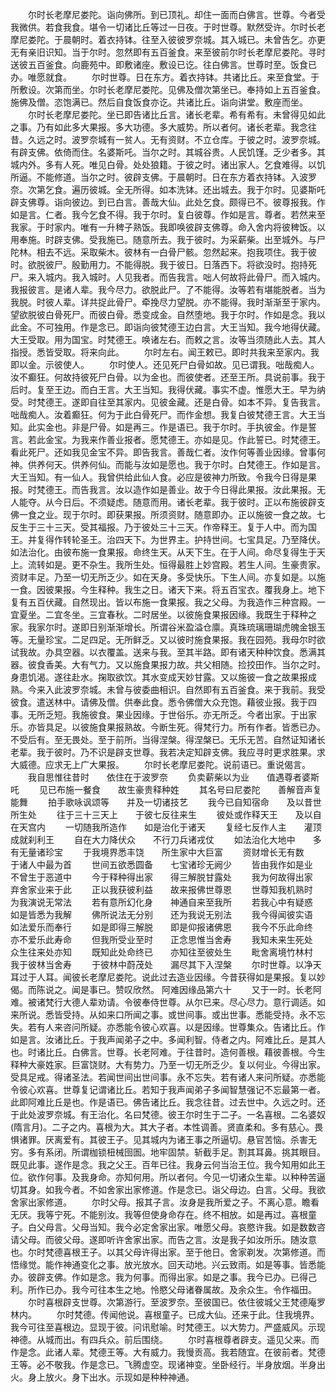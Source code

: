<!-- { "loadSidebar": true } -->
　　尔时长老摩尼娄陀。诣向佛所。到已顶礼。却住一面而白佛言。世尊。今者受我微供。若食我食。堪令一切诸比丘等过一日夜。于时世尊。默然受许。尔时长老摩尼娄陀。于晨朝时。着衣持钵。往至入彼彼罗奈城。其入城已。未曾告乞。亦更无有亲旧识知。当于尔时。忽然即有五百釜食。来至彼前尔时长老摩尼娄陀。寻时送彼五百釜食。向鹿苑中。即敷诸座。敷设已讫。往白佛言。世尊时至。饭食已办。唯愿就食。
　　尔时世尊。日在东方。着衣持钵。共诸比丘。来至食堂。于所敷设。次第而坐。尔时长老摩尼娄陀。见佛及僧次第坐已。奉持如上五百釜食。施佛及僧。恣饱满已。然后自食饭食亦讫。共诸比丘。诣向讲堂。敷座而坐。
　　尔时长老摩尼娄陀。坐已即告诸比丘言。诸长老辈。希有希有。未曾得见如此之事。乃有如此多大果报。多大功德。多大威势。所以者何。诸长老辈。我念往昔。久远之时。波罗奈城有一贫人。无有资财。不立仓库。于彼之时。波罗奈城。有辟支佛。依倚而住。名婆斯吒。当尔之时。其城谷贵。人民饥馑。乏少者多。其城内外。多有人死。唯见白骨。处处狼籍。于彼之时。诸出家人。乞食难得。以饥所逼。不能修道。当尔之时。彼辟支佛。于晨朝时。日在东方着衣持钵。入波罗奈。次第乞食。遍历彼城。全无所得。如本洗钵。还出城去。我于尔时。见婆斯吒辟支佛尊。诣向彼边。到已白言。善哉大仙。此处乞食。颇得已不。彼尊报我。作如是言。仁者。我今乞食不得。我于尔时。复白彼尊。作如是言。尊者。若然来至我家。于时家内。唯有一升稗子熟饭。我即唤彼辟支佛尊。命入舍内将彼稗饭。以用奉施。时辟支佛。受我施已。随意所去。我于彼时。为采薪柴。出至城外。与尸陀林。相去不远。采取柴木。彼林有一白骨尸骸。忽然起来。抱我项住。我于彼时。欲脱彼尸。殷勤用力。不能得脱。我于彼日。日落西下。将欲没时。抱持死尸。来入城内。我入城时。人见我者。而告我言。咄人何故将此骨尸。而入城内。我报彼言。是诸人辈。我今尽力。欲脱此尸。了不能得。汝等若有堪能脱者。当为我脱。时彼人辈。详共捉此骨尸。牵挽尽力望脱。亦不能得。我时渐渐至于家内。望欲脱彼白骨死尸。而彼白骨。悉变成金。自然堕地。我于尔时。作如是念。我以此金。不可独用。作是念已。即诣向彼梵德王边白言。大王当知。我今地得伏藏。大王受取。用为国宝。时梵德王。唤诸左右。而敕之言。汝等当须随此人去。其人指授。悉皆受取。将来向此。
　　尔时左右。闻王敕已。即时共我来至家内。我即以金。示彼使人。
　　尔时使人。还见死尸白骨如故。见已谓我。咄哉痴人。汝不癫狂。何故持彼死尸白骨。以为金也。而彼使者。还至王所。具说前事。我于后时。复至王边。而白王言。大王当知。我得伏藏。事实不虚。惟愿大王。早为纳受。时梵德王。遂即自往至其家内。见彼金藏。还是白骨。如本不异。复告我言。咄哉痴人。汝着癫狂。何为于此白骨死尸。而作金想。我复白彼梵德王言。大王当知。此实金也。非是尸骨。如是再三。作是语已。我于尔时。手执彼金。作是誓言。若此金宝。为我来作善业报者。愿梵德王。亦如是见。作此誓已。时梵德王。看此死尸。还如我见金宝不异。即告我言。善哉仁者。汝作何等善业因缘。曾事何神。供养何天。供养何仙。而能与汝如是愿也。我于尔时。白梵德王。作如是言。大王当知。有一仙人。我曾供给此仙人食。必应是彼神力所致。令我今日得是果报。时梵德王。而告我言。汝以造作如是善业。故于今日得此果报。汝此果报。无人能夺。从今日后。不须疑虑。随意而用。诸长老辈。我于彼时。正以布施彼辟支佛一食之业。现于尔时。即获果报。所须资财。随意即办。正以施彼一食之故。七反生于三十三天。受其福报。乃于彼处三十三天。作帝释王。复于人中。而为国王。并复得作转轮圣王。治四天下。为世界主。护持世间。七宝具足。乃至降伏。如法治化。由彼布施一食果报。命终生天。从天下生。在于人间。命尽复得生于天上。流转如是。更不杂生。我所生处。恒得最胜上妙宫殿。若生人间。生豪贵家。资财丰足。乃至一切无所乏少。如在天身。多受快乐。下生人间。亦复如是。以施一食。因彼果报。今生释种。我生之日。诸天下来。将五百宝衣。覆我身上。地下复有五百伏藏。自然现出。皆以布施一食果报。我之父母。为我造作三种宫殿。一宜夏坐。二宜冬坐。三宜春秋。二时居坐。以彼施食果报因缘。我既生于释种之家。我家尔时。遂即日别渐渐增长。所谓谷米盈溢仓廪。真珠琉璃珊瑚虎魄金银玉等。无量珍宝。二足四足。无所鲜乏。又以彼时施食果报。我在园苑。我母尔时欲试我故。办具空器。以衣覆盖。送来与我。至其半路。即有诸天种种饮食。悉满其器。彼食香美。大有气力。又以施食果报力故。共父相随。捡挍田作。当尔之时。身患饥渴。遂往赴水。掬取欲饮。其水变成天妙甘露。又以施彼一食之故果报成熟。今来入此波罗奈城。未曾与彼委曲相识。自然即有五百釜食。来于我前。我受彼食。遣送林中。请佛及僧。供奉此食。悉令佛僧大众充饱。藉彼业报。我于四事。无所乏短。我施彼食。果业因缘。于世俗乐。亦无所乏。今者出家。于出家乐。亦皆具足。以彼施食果报熟故。今断生死。得梵行力。所有作者。皆悉已办。不受后有。至无畏处。至于前所。当得涅槃。得涅槃已。无乐无苦。自然证知诸长老辈。我于彼时。乃不识是辟支世尊。我若决定知辟支佛。我应寻时更求胜果。求大威德。应求无上广大果报。
　　尔时长老摩尼娄陀。说前语已。重说偈言。
　　我自思惟往昔时　　依住在于波罗奈
　　负卖薪柴以为业　　值遇尊者婆斯吒
　　见已布施一餐食　　故生豪贵释种姓
　　其名号曰尼娄陀　　善解音声复能舞
　　拍手歌咏讽颂等　　并及一切诸技艺
　　我今已自知宿命　　及以昔世所生处
　　往于三十三天上　　于彼七反往来生
　　彼处或作释天王　　及以自在天宫内
　　一切随我所造作　　如是治化于诸天
　　复经七反作人主　　灌顶成就刹利王
　　自在大力降伏众　　不行刀兵诸戎仗
　　如法治化大地中　　多有无量诸珍宝
　　于我境界悉丰饶　　所生家中大巨富
　　资财增长无有数　　于诸人中最为首
　　世间五欲悉圆备　　七宝诸珍无阙少
　　皆由我作如是业　　不曾生于恶道中
　　今于释种得出家　　得三解脱甘露处
　　我为何故得出家　　弃舍家业来于此
　　正以我获彼利益　　故来报佛世尊恩
　　世尊知我机熟时　　为我演说无常法
　　若有意所幻化身　　神通自来至我所
　　若我心中有疑惑　　如是皆悉为我解
　　佛所说法无分别　　还为我说无别法
　　我今得闻彼实语　　如法爱乐而奉行
　　如是即得三解脱　　即是仰报诸佛恩
　　我今不乐此命终　　亦不爱乐此寿命
　　但我所受业至时　　正念思惟当舍寿
　　我知未来生死处　　众生往来处亦知
　　既知此处命终已　　亦知往至彼处生
　　毗舍离境竹林村　　我于彼林当舍寿
　　于彼林中蔚茂处　　漏尽其下入涅槃
　　尔时世尊。以净天耳过于人耳。闻彼长老摩尼娄陀。说此过去造业因缘。今昔获得如是果报。复以妙偈。而陈说之。闻是事已。赞叹欣然。
阿难因缘品第六十
　　又于一时。长老阿难。被诸梵行大德人辈劝请。令彼奉侍世尊。从尔已来。尽心尽力。意行调适。如来所说。悉皆受持。从如来口所闻之事。或世间事。或出世事。悉能受持。永不忘失。若有人来咨问所疑。亦悉能令彼心欢喜。以是因缘。世尊集众。告诸比丘。作如是言。汝诸比丘。于我声闻弟子之中。多闻利智。侍者之内。阿难比丘。是其人也。时诸比丘。白佛言。世尊。长老阿难。于往昔时。造何善根。藉彼善根。今生释种大豪姓家。巨富饶财。大有势力。乃至一切无所乏少。复以何业。今得出家。受具足戒。得诸圣法。若闻世间出世间事。永不忘失。若有诸人来问所疑。亦悉能令彼心欢喜。世尊复记谓诸比丘。若知于我声闻弟子多闻智慧强记不忘最第一者。此即阿难比丘是也。作是语已。佛告诸比丘。我念往昔。过去世中。久远之时。还于此处波罗奈城。有王治化。名曰梵德。彼王尔时生于二子。一名喜根。二名婆奴(隋言月)。二子之内。喜根为大。其大子者。本性调善。贤直柔和。多有慈心。畏惧诸罪。厌离爱有。其彼王子。见其城内为诸王事之所逼切。悬官苦恼。杀害无穷。多有系闭。所谓枷锁杻械囹圄。地牢固禁。斩截手足。割其耳鼻。挑其眼目。既见此事。遂作是念。我之父王。百年已往。我身云何当治王位。我今知用如此王位。欲作何事。及我身命。亦知何用。所以者何。今见一切诸众生辈。以种种苦逼切其身。如我今者。不如舍家出家修道。作是念已。诣父母边。白言。父母。我欲舍家出家修道。
　　尔时父母。报其子言。汝身是我所爱之子。不离心意。瞻看无厌。我等宁死。不能别汝。我等但使身命存在。终不相放。如是再过。喜根童子。白父母言。父母当知。我今必定舍家出家。唯愿父母。哀愍许我。如是数数咨请父母。而彼父母。遂即听许舍家出家。而告之言。汝是我子如汝所乐。随汝意也。尔时梵德喜根王子。以其父母许得出家。至于他日。舍家剃发。次第修道。而悟缘觉。能作神通变化之事。放光放水。回天动地。兴云致雨。如是等事。皆悉能办。彼辟支佛。作如是念。我为何事。而得出家。如是之事。我今已办。已得己利。所作已办。我今可往本生之地。怜愍父母诸眷属故。及余众生。令作福田。
　　尔时喜根辟支世尊。次第游行。至波罗奈。至彼国已。依住彼城父王梵德庵罗林内。
　　尔时梵德。传闻他说。喜根童子。已成大仙。还来于此。住我境界。我今可往至喜根边。显现于彼。问讯慰喻。时梵德王。以大势力。严盛威风。示现神德。从城而出。有四兵众。前后围绕。
　　尔时喜根尊者辟支。遥见父来。而作是念。此诸人辈。梵德王等。大有威力。我慢贡高。我若随宜。在彼前者。梵德王等。必不敬我。作是念已。飞腾虚空。现诸神变。坐卧经行。半身放烟。半身出火。身上放火。身下出水。示现如是种种神通。
